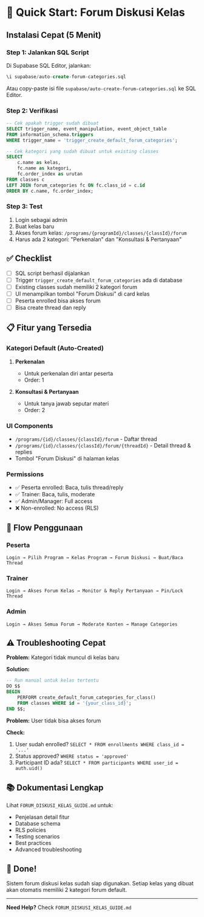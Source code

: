 # 🚀 Quick Start: Forum Diskusi Kelas

## Instalasi Cepat (5 Menit)

### Step 1: Jalankan SQL Script

Di Supabase SQL Editor, jalankan:

```sql
\i supabase/auto-create-forum-categories.sql
```

Atau copy-paste isi file `supabase/auto-create-forum-categories.sql` ke SQL Editor.

### Step 2: Verifikasi

```sql
-- Cek apakah trigger sudah dibuat
SELECT trigger_name, event_manipulation, event_object_table
FROM information_schema.triggers 
WHERE trigger_name = 'trigger_create_default_forum_categories';

-- Cek kategori yang sudah dibuat untuk existing classes
SELECT 
    c.name as kelas,
    fc.name as kategori,
    fc.order_index as urutan
FROM classes c
LEFT JOIN forum_categories fc ON fc.class_id = c.id
ORDER BY c.name, fc.order_index;
```

### Step 3: Test

1. Login sebagai admin
2. Buat kelas baru
3. Akses forum kelas: `/programs/{programId}/classes/{classId}/forum`
4. Harus ada 2 kategori: "Perkenalan" dan "Konsultasi & Pertanyaan"

## ✅ Checklist

- [ ] SQL script berhasil dijalankan
- [ ] Trigger `trigger_create_default_forum_categories` ada di database
- [ ] Existing classes sudah memiliki 2 kategori forum
- [ ] UI menampilkan tombol "Forum Diskusi" di card kelas
- [ ] Peserta enrolled bisa akses forum
- [ ] Bisa create thread dan reply

## 📋 Fitur yang Tersedia

### Kategori Default (Auto-Created)

1. **Perkenalan** 
   - Untuk perkenalan diri antar peserta
   - Order: 1
   
2. **Konsultasi & Pertanyaan**
   - Untuk tanya jawab seputar materi
   - Order: 2

### UI Components

- `/programs/{id}/classes/{classId}/forum` - Daftar thread
- `/programs/{id}/classes/{classId}/forum/{threadId}` - Detail thread & replies
- Tombol "Forum Diskusi" di halaman kelas

### Permissions

- ✅ Peserta enrolled: Baca, tulis thread/reply
- ✅ Trainer: Baca, tulis, moderate
- ✅ Admin/Manager: Full access
- ❌ Non-enrolled: No access (RLS)

## 🎯 Flow Penggunaan

### Peserta

```
Login → Pilih Program → Kelas Program → Forum Diskusi → Buat/Baca Thread
```

### Trainer

```
Login → Akses Forum Kelas → Monitor & Reply Pertanyaan → Pin/Lock Thread
```

### Admin

```
Login → Akses Semua Forum → Moderate Konten → Manage Categories
```

## ⚠️ Troubleshooting Cepat

**Problem:** Kategori tidak muncul di kelas baru

**Solution:**
```sql
-- Run manual untuk kelas tertentu
DO $$
BEGIN
    PERFORM create_default_forum_categories_for_class() 
    FROM classes WHERE id = '{your_class_id}';
END $$;
```

**Problem:** User tidak bisa akses forum

**Check:**
1. User sudah enrolled? `SELECT * FROM enrollments WHERE class_id = '...'`
2. Status approved? `WHERE status = 'approved'`
3. Participant ID ada? `SELECT * FROM participants WHERE user_id = auth.uid()`

## 📚 Dokumentasi Lengkap

Lihat `FORUM_DISKUSI_KELAS_GUIDE.md` untuk:
- Penjelasan detail fitur
- Database schema
- RLS policies
- Testing scenarios
- Best practices
- Advanced troubleshooting

## 🎉 Done!

Sistem forum diskusi kelas sudah siap digunakan. Setiap kelas yang dibuat akan otomatis memiliki 2 kategori forum default.

---

**Need Help?** Check `FORUM_DISKUSI_KELAS_GUIDE.md`

